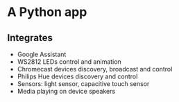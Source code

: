 # A Python app

## Integrates
* Google Assistant
* WS2812 LEDs control and animation
* Chromecast devices discovery, broadcast and control
* Philips Hue devices discovery and control
* Sensors: light sensor, capacitive touch sensor
* Media playing on device speakers

